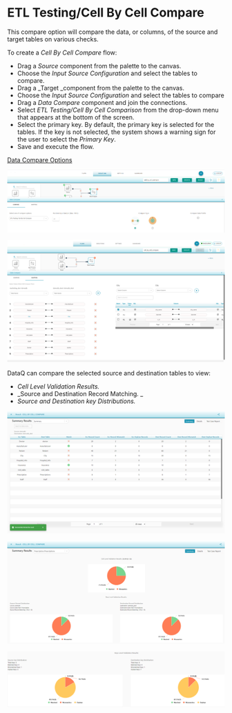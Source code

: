 # ETL Testing/Cell By Cell Compare

This compare option will compare the data, or columns, of the source and target tables on various checks.

To create a _Cell By Cell Compare_ flow:

* Drag a _Source_ component from the palette to the canvas.
* Choose the _Input Source Configuration_ and select the tables to compare.
* Drag a _Target _component from the palette to the canvas.
* Choose the _Input Source Configuration_ and select the tables to compare 
* Drag a _Data Compare_ component and join the connections. 
* Select _ETL Testing/Cell By Cell Comparison_ from the drop-down menu that appears at the bottom of the screen.
* Select the primary key. By default, the primary key is selected for the tables. If the key is not selected, the system shows a warning sign for the user to select the _Primary Key_.
* Save and execute the flow.

[Data Compare Options](https://app.gitbook.com/@dataq/s/docs/flows/untitled-1/compare-cell-by-cell/cell-by-cell-compare/sql-transformation)

![ETL Testing/Cell By Cell Compare](../../../../../.gitbook/assets/cellbycell.png)

![Cell By Cell Compare Tables Mapping](../../../../../.gitbook/assets/mapping.png)

DataQ can compare the selected source and destination tables to view:

* _Cell Level Validation Results._
* _Source and Destination Record Matching. _
* _Source and Destination key Distributions._

![Cell By Cell Compare Summary Results](<../../../../../.gitbook/assets/image (11).png>)

![Cell and Row Level Validation Results](../../../../../.gitbook/assets/cell_row_level_validation_results.png)

![Keys Level Validation Results](../../../../../.gitbook/assets/keys_level_validation_results.png)

